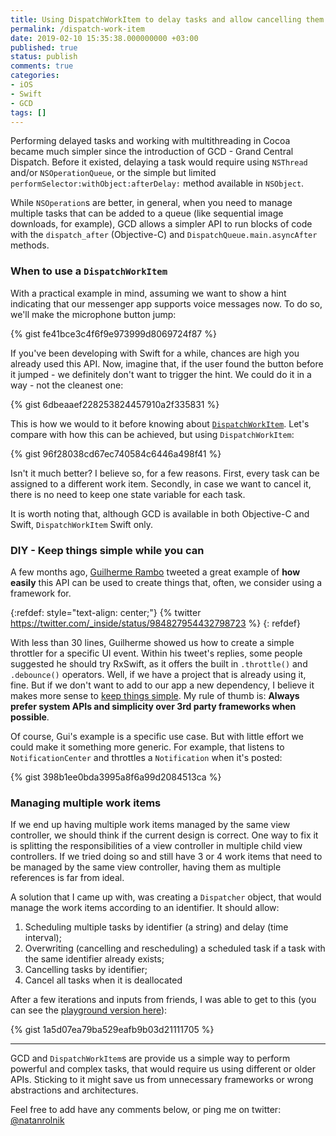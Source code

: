 ```yaml
---
title: Using DispatchWorkItem to delay tasks and allow cancelling them
permalink: /dispatch-work-item
date: 2019-02-10 15:35:38.000000000 +03:00
published: true
status: publish
comments: true
categories:
- iOS
- Swift
- GCD
tags: []
---
```


Performing delayed tasks and working with multithreading in Cocoa became much simpler since the introduction of GCD - Grand Central Dispatch. Before it existed, delaying a task would require using `NSThread` and/or `NSOperationQueue`, or the simple but limited `performSelector:withObject:afterDelay:` method available in `NSObject`.

While `NSOperation`s are better, in general, when you need to manage multiple tasks that can be added to a queue (like sequential image downloads, for example), GCD allows a simpler API to run blocks of code with the `dispatch_after` (Objective-C) and `DispatchQueue.main.asyncAfter` methods.

### When to use a `DispatchWorkItem`

With a practical example in mind, assuming we want to show a hint indicating that our messenger app supports voice messages now. To do so, we'll make the microphone button jump:

{% gist fe41bce3c4f6f9e973999d8069724f87 %}

If you've been developing with Swift for a while, chances are high you already used this API. Now, imagine that, if the user found the button before it jumped - we definitely don't want to trigger the hint. We could do it in a way - not the cleanest one:

{% gist 6dbeaaef228253824457910a2f335831 %}

This is how we would to it before knowing about [`DispatchWorkItem`](https://developer.apple.com/documentation/dispatch/dispatchworkitem). Let's compare with how this can be achieved, but using `DispatchWorkItem`:

{% gist 96f28038cd67ec740584c6446a498f41 %}

Isn't it much better? I believe so, for a few reasons. First, every task can be assigned to a different work item. Secondly, in case we want to cancel it, there is no need to keep one state variable for each task.

It is worth noting that, although GCD is available in both Objective-C and Swift, `DispatchWorkItem` Swift only.

### DIY - Keep things simple while you can

A few months ago, [Guilherme Rambo](https://twitter.com/_inside) tweeted a great example of **how easily** this API can be used to create things that, often, we consider using a framework for.

{:refdef: style="text-align: center;"}
{% twitter https://twitter.com/_inside/status/984827954432798723 %}
{: refdef}

With less than 30 lines, Guilherme showed us how to create a simple throttler for a specific UI event. Within his tweet's replies, some people suggested he should try RxSwift, as it offers the built in `.throttle()` and `.debounce()` operators. Well, if we have a project that is already using it, fine. But if we don't want to add to our app a new dependency, I believe it makes more sense to [keep things simple](https://twitter.com/RebeccaSlatkin/status/1093775699905785856). My rule of thumb is: **Always prefer system APIs and simplicity over 3rd party frameworks when possible**.

Of course, Gui's example is a specific use case. But with little effort we could make it something more generic. For example, that listens to `NotificationCenter` and throttles a `Notification` when it's posted:

{% gist 398b1ee0bda3995a8f6a99d2084513ca %}

### Managing multiple work items

If we end up having multiple work items managed by the same view controller, we should think if the current design is correct. One way to fix it is splitting the responsibilities of a view controller in multiple child view controllers. If we tried doing so and still have 3 or 4 work items that need to be managed by the same view controller, having them as multiple references is far from ideal.

A solution that I came up with, was creating a `Dispatcher` object, that would manage the work items according to an identifier. It should allow:

1. Scheduling multiple tasks by identifier (a string) and delay (time interval);
2. Overwriting (cancelling and rescheduling) a scheduled task if a task with the same identifier already exists;
3. Cancelling tasks by identifier;
4. Cancel all tasks when it is deallocated

After a few iterations and inputs from friends, I was able to get to this (you can see the [playground version here](https://gist.github.com/natanrolnik/6c1d9baa04ebc163f52bd5224db32d07)):

{% gist 1a5d07ea79ba529eafb9b03d21111705 %}

---

GCD and `DispatchWorkItem`s are provide us a simple way to perform powerful and complex tasks, that would require us using different or older APIs. Sticking to it might save us from unnecessary frameworks or wrong abstractions and architectures.

Feel free to add have any comments below, or ping me on twitter: [@natanrolnik](https://twitter.com/natanrolnik)
